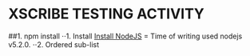 XSCRIBE TESTING ACTIVITY
==================

##1. npm install
⋅⋅1. Install [Install NodeJS](https://nodejs.org/en/) = Time of writing used nodejs v5.2.0.
⋅⋅2. Ordered sub-list
